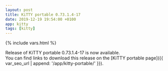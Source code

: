```yaml
---
layout: post
title: KiTTY portable 0.73.1.4-17
date: 2019-12-19 19:54:00 +0100
app: kitty
tags: [kitty]
---
```

{% include vars.html %}

Release of KiTTY portable 0.73.1.4-17 is now available.<br />
You can find links to download this release on the [KiTTY portable page]({{ var_seo_url | append: '/app/kitty-portable/' }}).